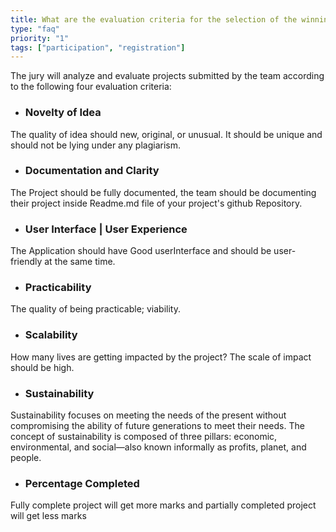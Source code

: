 ```yaml
---
title: What are the evaluation criteria for the selection of the winning team ?
type: "faq"
priority: "1"
tags: ["participation", "registration"]
---
```


The jury will analyze and evaluate projects submitted by the team according to the following four evaluation criteria:

- ### **Novelty of Idea**

The quality of idea should new, original, or unusual. It should be unique and should not be lying under any plagiarism.

- ### **Documentation and Clarity**

The Project should be fully documented, the team should be documenting their project inside Readme.md file of your project's github Repository.

- ### **User Interface | User Experience**

The Application should have Good userInterface and should be user-friendly at the same time.

- ### **Practicability**

The quality of being practicable; viability.

- ### **Scalability**

How many lives are getting impacted by the project? The scale of impact should be high.

- ### **Sustainability**

Sustainability focuses on meeting the needs of the present without compromising the ability of future generations to meet their needs. The concept of sustainability is composed of three pillars: economic, environmental, and social—also known informally as profits, planet, and people.

- ### **Percentage Completed**

Fully complete project will get more marks and partially completed project will get less marks